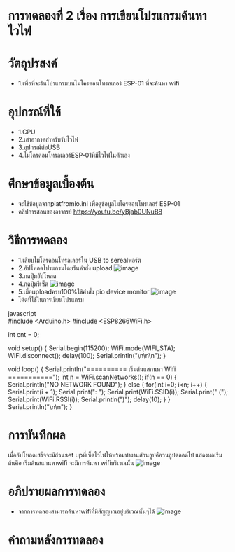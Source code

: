 # การทดลองที่ 2 เรื่อง การเขียนโปรแกรมค้นหาไวไฟ

# วัตถุปรสงค์
* 1.เพื่อที่จะรันโปรแกรมบนไมโครคอนโทรลเลอร์ ESP-01 ที่จะค้นหา wifi

# อุปกรณ์ที่ใช้
* 1.CPU
* 2.เสาอากาศสำหรับรับไวไฟ
* 3.อุปกรณ์ต่อUSB
* 4.ไมโครคอนโทรลเลอร์ESP-01ที่มีไวไฟในตัวเอง

# ศึกษาข้อมูลเบื้องต้น
* จะใช้ข้อมูลจากplatfromio.ini เพื่อดูข้อมูลไมโครคอนโทรเลอร์ ESP-01
* คลิปการสอนของอาจารย์ https://youtu.be/yBjab0UNuB8

# วิธีการทดลอง
* 1.เสียบไมโครคอนโทรลเลอร์ใน USB to serealพอร์ต
* 2.อัปโหลดโปรแกรมโดยรันคำสั่ง upload
 ![image](https://user-images.githubusercontent.com/80879678/112092429-0c3e5b80-8bca-11eb-9138-49a05fa33128.jpg)
* 3.กดปุ่มอัปโหลด
* 4.กดปุ่มรีเซ็ต
 ![image](https://user-images.githubusercontent.com/80879678/112092578-62ab9a00-8bca-11eb-853f-540fc48be65c.jpg)
* 5.เมื่อuploadครบ100%ใช้คำสั่ง pio device monitor
 ![image](https://user-images.githubusercontent.com/80879678/112092640-8242c280-8bca-11eb-8907-0a1be8c000f2.jpg)
 * โค้ดที่ใช้ในการเขียนโปรแกรม
 
javascript   
#include <Arduino.h>
#include <ESP8266WiFi.h>

int cnt = 0;

void setup()
{
 Serial.begin(115200);
 WiFi.mode(WIFI_STA);
 WiFi.disconnect();
 delay(100);
 Serial.println("\n\n\n");
}

void loop()
{
 Serial.println("========== เริ่มต้นแสกนหา Wifi ===========");
 int n = WiFi.scanNetworks();
 if(n == 0) {
  Serial.println("NO NETWORK FOUND");
 } else {
  for(int i=0; i<n; i++) {
   Serial.print(i + 1);
   Serial.print(": ");
   Serial.print(WiFi.SSID(i));
   Serial.print(" (");
   Serial.print(WiFi.RSSI(i));
   Serial.println(")");
   delay(10);
  }
 }
 Serial.println("\n\n");
}
  

# การบันทึกผล
เมื่ออัปโหลดเสร็จจะมีส่วนset upที่เซ็ตไวไฟให้พร้อมทำงานส่วนลูปคือวนลูปตลอดไป
แสดงผลเริ่มต้นคือ เริ่มต้นสแกนหาwifi
จะมีการค้นหา wifiบริเวณนั้น
![image](https://user-images.githubusercontent.com/80879678/112092782-ca61e500-8bca-11eb-94f7-4198a18f1636.jpg)

# อภิปรายผลการทดลอง
* จากการทดลองสามารถค้นหาwifiที่มีสัญญาณอยู่บริเวณนั้นๆได้
![image](https://user-images.githubusercontent.com/80879678/112092782-ca61e500-8bca-11eb-94f7-4198a18f1636.jpg)

# คำถามหลังการทดลอง
